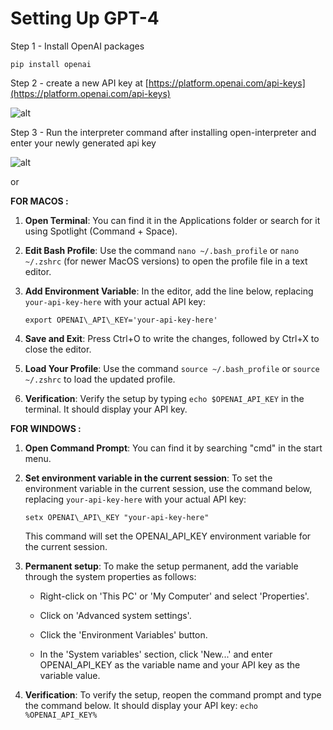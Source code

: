 # Setting Up GPT-4

Step 1 - Install OpenAI packages

```
pip install openai
```

Step 2 - create a new API key at [https://platform.openai.com/api-keys](https://platform.openai.com/api-keys)

![alt](https://drive.google.com/file/d/1xfs_SZVbK6hhDf2-_AMH4uCxdgFlGiMK/view?usp=sharing)

Step 3 - Run the interpreter command after installing open-interpreter and enter your newly generated api key

![alt](https://drive.google.com/file/d/1avLeCIKvQV732mbrf-91s5T7uJfTLyCS/view?usp=sharing)

or

**FOR MACOS :**

1.  **Open Terminal**: You can find it in the Applications folder or search for it using Spotlight (Command + Space).
    
2.  **Edit Bash Profile**: Use the command `nano ~/.bash_profile` or `nano ~/.zshrc` (for newer MacOS versions) to open the profile file in a text editor.
    
3.  **Add Environment Variable**: In the editor, add the line below, replacing `your-api-key-here` with your actual API key:
    
    ```
    export OPENAI\_API\_KEY='your-api-key-here'
    ```
    
4.  **Save and Exit**: Press Ctrl+O to write the changes, followed by Ctrl+X to close the editor.
    
5.  **Load Your Profile**: Use the command `source ~/.bash_profile` or `source ~/.zshrc` to load the updated profile.
    
6.  **Verification**: Verify the setup by typing `echo $OPENAI_API_KEY` in the terminal. It should display your API key.
    

**FOR WINDOWS :**

1.  **Open Command Prompt**: You can find it by searching "cmd" in the start menu.
    
2.  **Set environment variable in the current session**: To set the environment variable in the current session, use the command below, replacing `your-api-key-here` with your actual API key:
    
    ```
    setx OPENAI\_API\_KEY "your-api-key-here"
    ```
    
    This command will set the OPENAI\_API\_KEY environment variable for the current session.
    
3.  **Permanent setup**: To make the setup permanent, add the variable through the system properties as follows:
    
    *   Right-click on 'This PC' or 'My Computer' and select 'Properties'.
        
    *   Click on 'Advanced system settings'.
        
    *   Click the 'Environment Variables' button.
        
    *   In the 'System variables' section, click 'New...' and enter OPENAI\_API\_KEY as the variable name and your API key as the variable value.
        
4.  **Verification**: To verify the setup, reopen the command prompt and type the command below. It should display your API key: `echo %OPENAI_API_KEY%`
